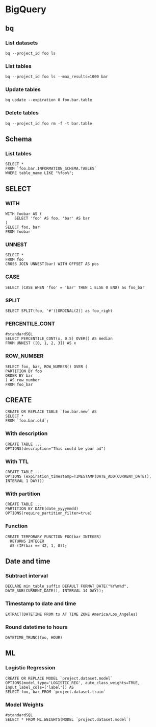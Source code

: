 # BigQuery

## bq

### List datasets

`bq --project_id foo ls`

### List tables

`bq --project_id foo ls --max_results=1000 bar`

### Update tables

`bq update --expiration 0 foo.bar.table`

### Delete tables

`bq --project_id foo rm -f -t bar.table`

## Schema

### List tables

```bigquery
SELECT *
FROM `foo.bar.INFORMATION_SCHEMA.TABLES`
WHERE table_name LIKE "%foo%";
```

## SELECT

### WITH

```bigquery
WITH foobar AS (
    SELECT 'foo' AS foo, 'bar' AS bar
)
SELECT foo, bar
FROM foobar
```

### UNNEST
```bigquery
SELECT *
FROM foo
CROSS JOIN UNNEST(bar) WITH OFFSET AS pos
```

### CASE

`SELECT (CASE WHEN 'foo' = 'bar' THEN 1 ELSE 0 END) as foo_bar`

### SPLIT

`SELECT SPLIT(foo, '#')[ORDINAL(2)] as foo_right`

### PERCENTILE_CONT

```bigquery
#standardSQL
SELECT PERCENTILE_CONT(x, 0.5) OVER() AS median
FROM UNNEST ([0, 1, 2, 3]) AS x
```

### ROW_NUMBER

```bigquery
SELECT foo, bar, ROW_NUMBER() OVER (
PARTITION BY foo
ORDER BY bar
) AS row_number
FROM foo_bar
```

## CREATE

```bigquery
CREATE OR REPLACE TABLE `foo.bar.new` AS
SELECT *
FROM `foo.bar.old`;
```

### With description

```bigquery
CREATE TABLE ...
OPTIONS(description="This could be your ad")
```

### With TTL

```bigquery
CREATE TABLE ...
OPTIONS (expiration_timestamp=TIMESTAMP(DATE_ADD(CURRENT_DATE(), INTERVAL 1 DAY)))
```

### With partition

```bigquery
CREATE TABLE ...
PARTITION BY DATE(date_yyyymmdd)
OPTIONS(require_partition_filter=true)
```

### Function

```bigquery
CREATE TEMPORARY FUNCTION FOO(bar INTEGER)
  RETURNS INTEGER
  AS (IF(bar == 42, 1, 0));
```

## Date and time

### Subtract interval

```bigquery
DECLARE min_table_suffix DEFAULT FORMAT_DATE("%Y%m%d", DATE_SUB(CURRENT_DATE(), INTERVAL 14 DAY));
```

### Timestamp to date and time

`EXTRACT(DATETIME FROM ts AT TIME ZONE America/Los_Angeles)`

### Round datetime to hours

`DATETIME_TRUNC(foo, HOUR)`

## ML

### Logistic Regression

```bigquery
CREATE OR REPLACE MODEL `project.dataset.model`
OPTIONS(model_type='LOGISTIC_REG', auto_class_weights=TRUE, input_label_cols=['label']) AS
SELECT foo, bar FROM `project.dataset.train`
```

### Model Weights

```bigquery
#standardSQL
SELECT * FROM ML.WEIGHTS(MODEL `project.dataset.model`)
```
